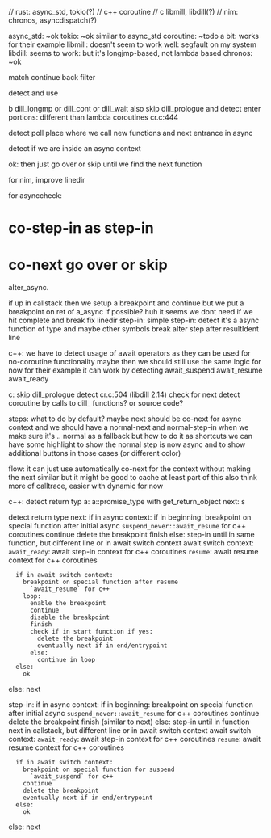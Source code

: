 

// rust: async_std, tokio(?)
// c++ coroutine
// c libmill, libdill(?)
// nim: chronos, asyncdispatch(?)

async_std: ~ok
tokio: ~ok similar to async_std
coroutine: ~todo a bit: works for their example
libmill: doesn't seem to work well: segfault on my system
libdill: seems to work: but it's longjmp-based, not lambda based
chronos: ~ok



match
continue
back
filter


detect and use

b dill_longmp or dill_cont or dill_wait
also skip dill_prologue
and detect enter portions: different than lambda coroutines
cr.c:444

detect poll place where we call new functions
and next entrance in async

detect if we are inside an async context

ok:
  then just go over or skip until we find the next function

for nim, improve linedir

for asynccheck:
  # co-step-in as step-in
  # co-next go over or skip 		 	

  aIter_async.

  if up in callstack
  then we setup a breakpoint and continue
  but we put a breakpoint on ret of a_async if possible?
  huh it seems we dont need
  if we hit complete and break
  fix linedir
  step-in:
    simple step-in:
      detect it's a async function of type and maybe other symbols
    break aIter
    step after resultIdent line


c++:
  we have to detect usage of await operators
  as they can be used for no-coroutine functionality
  maybe then we should still use the same logic
  for now for their example it can work by detecting await_suspend await_resume await_ready

c:
  skip dill_prologue
  detect cr.c:504 (libdill 2.14)
  check for next
  detect coroutine by calls to dill_ functions? or source code?

steps: what to do by default?
maybe next should be co-next for async context
and we should have a normal-next and normal-step-in 
when we make sure it's .. normal
as a fallback
but how to do it as shortcuts
we can have some highlight to show the normal step is now async
and to show additional buttons in those cases (or different color)

flow: it can just use automatically co-next for the context
without making the next similar
but it might be good to cache at least part of this
also think more of calltrace, easier with dynamic for now

c++: detect return typ a: a::promise_type with get_return_object
     next: s

detect return type
next:
  if in async context:
    if in beginning:
      breakpoint on special function after initial async
        `suspend_never::await_resume` for c++ coroutines
      continue
      delete the breakpoint
      finish
    else:
      step-in until in same function, but different line or in await switch context
        await switch context:
          `await_ready`: await step-in context for c++ coroutines
          `resume`: await resume context for c++ coroutines

      if in await switch context:
        breakpoint on special function after resume
          `await_resume` for c++
        loop:
          enable the breakpoint
          continue
          disable the breakpoint
          finish
          check if in start function if yes:
            delete the breakpoint
            eventually next if in end/entrypoint
          else:
            continue in loop
      else:
        ok
  else:
    next


step-in:
  if in async context:
    if in beginning:
      breakpoint on special function after initial async
        `suspend_never::await_resume` for c++ coroutines
      continue
      delete the breakpoint
      finish
      (similar to next)
    else:
      step-in until in function next in callstack, but different line or in await switch context
        await switch context:
          `await_ready`: await step-in context for c++ coroutines
          `resume`: await resume context for c++ coroutines

      if in await switch context:
        breakpoint on special function for suspend
          `await_suspend` for c++
        continue
        delete the breakpoint
        eventually next if in end/entrypoint
      else:
        ok
  else:
    next

